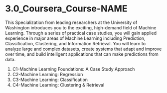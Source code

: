# 3.0_Coursera_Course-NAME
This Specialization from leading researchers at the University of Washington introduces you to the exciting, high-demand field of Machine Learning. Through a series of practical case studies, you will gain applied experience in major areas of Machine Learning including Prediction, Classification, Clustering, and Information Retrieval. You will learn to analyze large and complex datasets, create systems that adapt and improve over time, and build intelligent applications that can make predictions from data.

1. C1-Machine Learning Foundations: A Case Study Approach
2. C2-Machine Learning: Regression
3. C3-Machine Learning: Classification
4. C4-Machine Learning: Clustering & Retrieval

